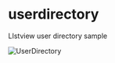 # userdirectory
LIstview user directory sample

![UserDirectory](https://github.com/user-attachments/assets/0cb5844e-5408-4b47-9b9b-ebf565399b27)
